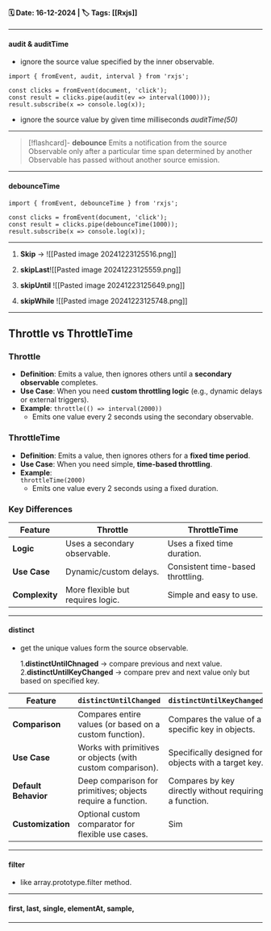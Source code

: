 #### 🗓️ Date: 16-12-2024 | 🏷️ Tags: [[Rxjs]]
---
#### **audit** & **auditTime**

- ignore the source value specified by the inner observable.
```
import { fromEvent, audit, interval } from 'rxjs';

const clicks = fromEvent(document, 'click');
const result = clicks.pipe(audit(ev => interval(1000)));
result.subscribe(x => console.log(x));
```

- ignore the source value by given time milliseconds *auditTime(50)*
---
> [!flashcard]- **debounce**
>Emits a notification from the source Observable only after a particular time span determined by another Observable has passed without another source emission.

---

#### **debounceTime**

```
import { fromEvent, debounceTime } from 'rxjs';

const clicks = fromEvent(document, 'click');
const result = clicks.pipe(debounceTime(1000));
result.subscribe(x => console.log(x));
```

---
1. **Skip** -> ![[Pasted image 20241223125516.png]]

2. **skipLast**![[Pasted image 20241223125559.png]]

3. **skipUntil** ![[Pasted image 20241223125649.png]]
4. **skipWhile** ![[Pasted image 20241223125748.png]]


---
## Throttle vs ThrottleTime

### **Throttle**

- **Definition**: Emits a value, then ignores others until a **secondary observable** completes.
- **Use Case**: When you need **custom throttling logic** (e.g., dynamic delays or external triggers).
- **Example**:
    `throttle(() => interval(2000))`
    - Emits one value every 2 seconds using the secondary observable.
    
### **ThrottleTime**

- **Definition**: Emits a value, then ignores others for a **fixed time period**.
- **Use Case**: When you need simple, **time-based throttling**.
- **Example**:    
    `throttleTime(2000)`
    - Emits one value every 2 seconds using a fixed duration.
### **Key Differences**

|Feature|**Throttle**|**ThrottleTime**|
|---|---|---|
|**Logic**|Uses a secondary observable.|Uses a fixed time duration.|
|**Use Case**|Dynamic/custom delays.|Consistent time-based throttling.|
|**Complexity**|More flexible but requires logic.|Simple and easy to use.|

---

#### **distinct**
- get the unique values form the source observable.

	1.**distinctUntilChnaged** -> compare previous and next value.
	2.**distinctUntilKeyChanged** -> compare prev and next value only but based on specified key.

| Feature              | `distinctUntilChanged`                                      | `distinctUntilKeyChanged`                              |
| -------------------- | ----------------------------------------------------------- | ------------------------------------------------------ |
| **Comparison**       | Compares entire values (or based on a custom function).     | Compares the value of a specific key in objects.       |
| **Use Case**         | Works with primitives or objects (with custom comparison).  | Specifically designed for objects with a target key.   |
| **Default Behavior** | Deep comparison for primitives; objects require a function. | Compares by key directly without requiring a function. |
| **Customization**    | Optional custom comparator for flexible use cases.          | Sim                                                    |

---
#### **filter**
- like array.prototype.filter method.
---

#### **first**, **last**, **single**, **elementAt**, **sample**, 

---

